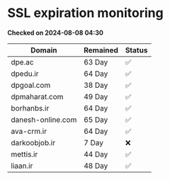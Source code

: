# SSL expiration monitoring

**Checked on 2024-08-08 04:30**

| Domain | Remained | Status       |
|--------|----------|--------------|
| dpe.ac     | 63 Day   | ✅ |
| dpedu.ir     | 64 Day   | ✅ |
| dpgoal.com     | 38 Day   | ✅ |
| dpmaharat.com     | 49 Day   | ✅ |
| borhanbs.ir     | 64 Day   | ✅ |
| danesh-online.com     | 65 Day   | ✅ |
| ava-crm.ir     | 64 Day   | ✅ |
| darkoobjob.ir     | 7 Day   | ❌ |
| mettis.ir     | 44 Day   | ✅ |
| liaan.ir     | 48 Day   | ✅ |
